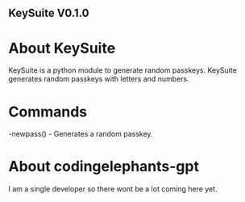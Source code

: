 ## KeySuite V0.1.0
# About KeySuite
KeySuite is a python module to generate random passkeys.
KeySuite generates random passkeys with letters and numbers.
# Commands
-newpass() - Generates a random passkey.

# About codingelephants-gpt
I am a single developer so there wont be a lot coming here yet.
